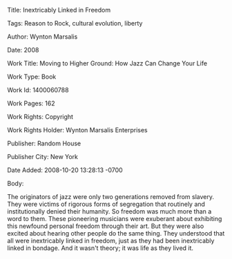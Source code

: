 Title:  Inextricably Linked in Freedom

Tags:   Reason to Rock, cultural evolution, liberty

Author: Wynton Marsalis

Date:   2008

Work Title: Moving to Higher Ground: How Jazz Can Change Your Life

Work Type: Book

Work Id: 1400060788

Work Pages: 162

Work Rights: Copyright

Work Rights Holder: Wynton Marsalis Enterprises

Publisher: Random House

Publisher City: New York

Date Added: 2008-10-20 13:28:13 -0700

Body: 

The originators of jazz were only two generations removed from slavery. They were victims of rigorous forms of segregation that routinely and institutionally denied their humanity. So freedom was much more than a word to them. These pioneering musicians were exuberant about exhibiting this newfound personal freedom through their art. But they were also excited about hearing other people do the same thing. They understood that all were inextricably linked in freedom, just as they had been inextricably linked in bondage. And it wasn't theory; it was life as they lived it.

